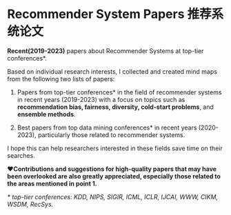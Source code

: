 # Recommender System Papers 推荐系统论文
**Recent(2019-2023)** papers about Recommender Systems at top-tier conferences\*.

Based on individual research interests, I collected and created mind maps from the following two lists of papers:

1. Papers from top-tier conferences\* in the field of recommender systems in recent years (2019-2023) with a focus on topics such as **recommendation bias, fairness, diversity, cold-start problems**, and **ensemble methods**.

2. Best papers from top data mining conferences\* in recent years (2020-2023), particularly those related to recommender systems.

I hope this can help researchers interested in these fields save time on their searches. 

❤️**Contributions and suggestions for high-quality papers that may have been overlooked are also greatly appreciated, especially those related to the areas mentioned in point 1.**

*\* top-tier conferences: KDD, NIPS, SIGIR, ICML, ICLR, IJCAI, WWW, CIKM, WSDM, RecSys.*
